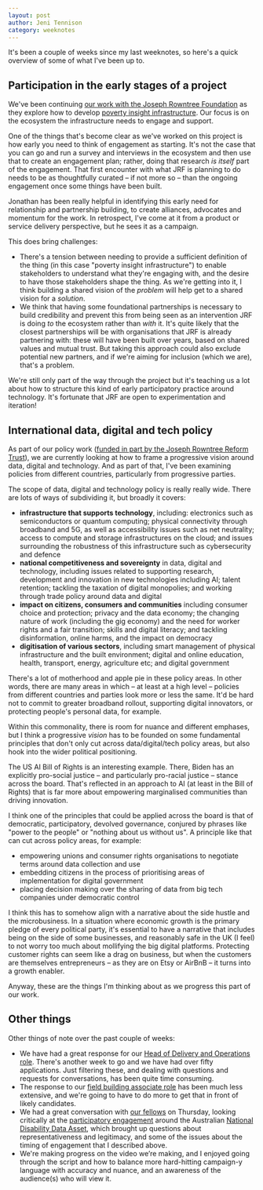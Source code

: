 ```yaml
---
layout: post
author: Jeni Tennison
category: weeknotes
---
```

It's been a couple of weeks since my last weeknotes, so here's a quick overview of some of what I've been up to.

<!--more-->

## Participation in the early stages of a project

We've been continuing [our work with the Joseph Rowntree Foundation](https://connectedbydata.org/projects/2022-jrf-ecosystem) as they explore how to develop [poverty insight infrastructure](https://connectedbydata.org/news/2023/01/10/insight-infrastructure). Our focus is on the ecosystem the infrastructure needs to engage and support.

One of the things that's become clear as we've worked on this project is how early you need to think of engagement as starting. It's not the case that you can go and run a survey and interviews in the ecosystem and then use that to create an engagement plan; rather, doing that research _is itself_ part of the engagement. That first encounter with what JRF is planning to do needs to be as thoughtfully curated – if not more so – than the ongoing engagement once some things have been built.

Jonathan has been really helpful in identifying this early need for relationship and partnership building, to create alliances, advocates and momentum for the work. In retrospect, I've come at it from a product or service delivery perspective, but he sees it as a campaign.

This does bring challenges:

* There's a tension between needing to provide a sufficient definition of the thing (in this case "poverty insight infrastructure") to enable stakeholders to understand what they're engaging with, and the desire to have those stakeholders shape the thing. As we're getting into it, I think building a shared vision of the _problem_ will help get to a shared vision for a _solution_.
* We think that having some foundational partnerships is necessary to build credibility and prevent this from being seen as an intervention JRF is doing _to_ the ecosystem rather than _with_ it. It's quite likely that the closest partnerships will be with organisations that JRF is already partnering with: these will have been built over years, based on shared values and mutual trust. But taking this approach could also exclude potential new partners, and if we're aiming for inclusion (which we are), that's a problem.

We're still only part of the way through the project but it's teaching us a lot about how to structure this kind of early participatory practice around technology. It's fortunate that JRF are open to experimentation and iteration!

## International data, digital and tech policy

As part of our policy work ([funded in part by the Joseph Rowntree Reform Trust](https://connectedbydata.org/projects/2022-dpdib)), we are currently looking at how to frame a progressive vision around data, digital and technology. And as part of that, I've been examining policies from different countries, particularly from progressive parties. 

The scope of data, digital and technology policy is really really wide. There are lots of ways of subdividing it, but broadly it covers:

* **infrastructure that supports technology**, including: electronics such as semiconductors or quantum computing; physical connectivity through broadband and 5G, as well as accessibility issues such as net neutrality; access to compute and storage infrastructures on the cloud; and issues surrounding the robustness of this infrastructure such as cybersecurity and defence
* **national competitiveness and sovereignty** in data, digital and technology, including issues related to supporting research, development and innovation in new technologies including AI; talent retention; tackling the taxation of digital monopolies; and working through trade policy around data and digital
* **impact on citizens, consumers and communities** including consumer choice and protection; privacy and the data economy; the changing nature of work (including the gig economy) and the need for worker rights and a fair transition; skills and digital literacy; and tackling disinformation, online harms, and the impact on democracy
* **digitisation of various sectors**, including smart management of physical infrastructure and the built environment; digital and online education, health, transport, energy, agriculture etc; and digital government

There's a lot of motherhood and apple pie in these policy areas. In other words, there are many areas in which – at least at a high level – policies from different countries and parties look more or less the same. It'd be hard not to commit to greater broadband rollout, supporting digital innovators, or protecting people's personal data, for example.

Within this commonality, there is room for nuance and different emphases, but I think a progressive _vision_ has to be founded on some fundamental principles that don't only cut across data/digital/tech policy areas, but also hook into the wider political positioning.

The US AI Bill of Rights is an interesting example. There, Biden has an explicitly pro-social justice – and particularly pro-racial justice – stance across the board. That's reflected in an approach to AI (at least in the Bill of Rights) that is far more about empowering marginalised communities than driving innovation.

I think one of the principles that could be applied across the board is that of democratic, participatory, devolved governance, conjured by phrases like "power to the people" or "nothing about us without us". A principle like that can cut across policy areas, for example:

* empowering unions and consumer rights organisations to negotiate terms around data collection and use
* embedding citizens in the process of prioritising areas of implementation for digital government
* placing decision making over the sharing of data from big tech companies under democratic control

I think this has to somehow align with a narrative about the side hustle and the microbusiness. In a situation where economic growth is the primary pledge of every political party, it's essential to have a narrative that includes being on the side of some businesses, and reasonably safe in the UK (I feel) to not worry too much about mollifying the big digital platforms. Protecting customer rights can seem like a drag on business, but when the customers are themselves entrepreneurs – as they are on Etsy or AirBnB – it turns into a growth enabler.

Anyway, these are the things I'm thinking about as we progress this part of our work.

## Other things

Other things of note over the past couple of weeks:

* We have had a great response for our [Head of Delivery and Operations role](https://connectedbydata.org/jobs/head-of-delivery-and-ops). There's another week to go and we have had over fifty applications. Just filtering these, and dealing with questions and requests for conversations, has been quite time consuming.
* The response to our [field building associate role](https://connectedbydata.org/jobs/field-building-associate) has been much less extensive, and we're going to have to do more to get that in front of likely candidates.
* We had a great conversation with [our fellows](https://connectedbydata.org/fellowship) on Thursday, looking critically at the [participatory engagement](https://ndda.dss.gov.au/wp-content/uploads/2022/11/no-data-about-us-without-us-sydney-policy-lab.pdf) around the Australian [National Disability Data Asset](https://ndda.dss.gov.au/), which brought up questions about representativeness and legitimacy, and some of the issues about the timing of engagement that I described above.
* We're making progress on the video we’re making, and I enjoyed going through the script and how to balance more hard-hitting campaign-y language with accuracy and nuance, and an awareness of the audience(s) who will view it.